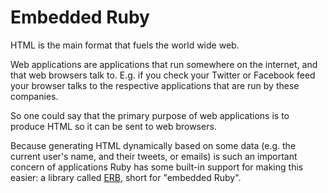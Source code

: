 # Embedded Ruby

HTML is the main format that fuels the world wide web.

Web applications are applications that run somewhere on the internet, and that
web browsers talk to. E.g. if you check your Twitter or Facebook feed your
browser talks to the respective applications that are run by these companies.

So one could say that the primary purpose of web applications is to produce
HTML so it can be sent to web browsers.

Because generating HTML dynamically based on some data (e.g. the current user's
name, and their tweets, or emails) is such an important concern of applications
Ruby has some built-in support for making this easier: a library called
<a href="http://ruby-doc.org/stdlib-2.2.2/libdoc/erb/rdoc/ERB.html">ERB</a>,
short for "embedded Ruby".

